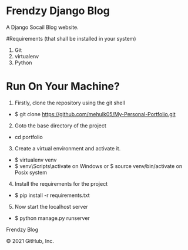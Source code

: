 # Frendzy Django Blog

A Django Socail Blog website.

#Requirements (that shall be installed in your system)
1. Git
2. virtualenv
3. Python

# Run On Your Machine?
1. Firstly, clone the repository using the git shell
* $ git clone https://github.com/mehulk05/My-Personal-Portfolio.git
2. Goto the base directory of the project
* cd portfolio
3. Create a virtual environment and activate it.
* $ virtualenv venv
* $ venv\Scripts\activate on Windows or $ source venv/bin/activate on Posix system
4. Install the requirements for the project
* $ pip install -r requirements.txt
5. Now start the localhost server
* $ python manage.py runserver

Frendzy Blog

© 2021 GitHub, Inc.
